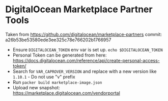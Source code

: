 # DigitalOcean Marketplace Partner Tools

Taken from https://github.com/digitalocean/marketplace-partners
commit: a26b53be53580ede3ee325c78e766202b1766957

- Ensure `DIGITALOCEAN_TOKEN` env var is set up. `echo $DIGITALOCEAN_TOKEN`
- Personal Token can be generated from here: https://docs.digitalocean.com/reference/api/create-personal-access-token/
- Search for `VAR_CAPROVER_VERSION` and replace with a new version like `1.10.1` - Do not use "v" prefix
- Run `packer build marketplace-image.json`
- Upload new snapshot: https://marketplace.digitalocean.com/vendorportal


